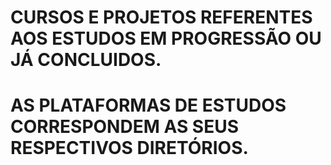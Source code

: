 # CURSOS E PROJETOS REFERENTES AOS ESTUDOS EM PROGRESSÃO OU JÁ CONCLUIDOS.
# AS PLATAFORMAS DE ESTUDOS CORRESPONDEM AS SEUS RESPECTIVOS DIRETÓRIOS.